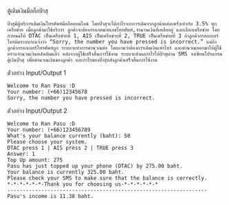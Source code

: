 ตู้เติมเงินมือถือป้าสุ

    ป้าสุมีตู้บริการเติมเงินโทรศัพท์มือถือออนไลน์ โดยป้าสุจะได้กำไรจากการเติมจากลูกค้าแต่ละครั้งเท่ากับ 3.5% ทุกเครือข่าย เมื่อลูกค้ามาใช้บริการ ลูกค้าจะต้องกรอกหมายเลขโทรศัพท์,จำนวนเงินที่เหลืออยู่ และเลือกเครือข่าย โดยกำหนดให้ DTAC เป็นเครือข่ายที่ 1, AIS เป็นเครือข่ายที่ 2, TRUE เป็นเครือข่ายที่ 3 ถ้าลูกค้ากรอกเบอร์โทรผิดระบบจะแจ้งว่า “Sorry, the number you have pressed is incorrect.” แต่ถ้าลูกค้ากรอกเบอร์โทรศัพท์ถูก ระบบจะทำการคำนวณต่อ โดยถามว่าต้องการเติมเงินเท่าไหร่ และคำนวณออกมาให้ผู้ใช้ทราบจำนวนเงินหลังเติมแล้ว หลังจากผู้ใช้เสร็จสิ้นการใช้งาน ระบบจะส่งผลกำไรให้ป้าสุผ่าน SMS จงเขียนโปรแกรมตู้เงินป้าสุ เพื่อคำนวณเงินของลูกค้า และกำไรของป้าสุหลังลูกค้าเสร็จสิ้นการใช้งาน
ตัวอย่าง Input/Output 1

    Welcome to Ran Pasu :D
    Your number: (+66)12345678
    Sorry, the number you have pressed is incorrect.

ตัวอย่าง Input/Output 2

    Welcome to Ran Pasu :D
    Your number: (+66)123456789
    What's your balance currently (baht): 50
    Please choose your system.
    DTAC press 1 | AIS press 2 | TRUE press 3
    Answer: 1
    Top Up amount: 275
    Pasu has just topped up your phone (DTAC) by 275.00 baht.
    Your balance is currently 325.00 baht.
    Please check your SMS to make sure that the balance is correctly.
    *-*-*-*-*-*-Thank you for choosing us-*-*-*-*-*-*
    -----------------------------------------------------------------
    Pasu's income is 11.38 baht.

